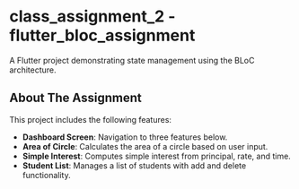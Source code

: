 # class_assignment_2 - flutter_bloc_assignment

A Flutter project demonstrating state management using the BLoC architecture.

## About The Assignment

This project includes the following features:
- **Dashboard Screen**: Navigation to three features below.
- **Area of Circle**: Calculates the area of a circle based on user input.
- **Simple Interest**: Computes simple interest from principal, rate, and time.
- **Student List**: Manages a list of students with add and delete functionality.
